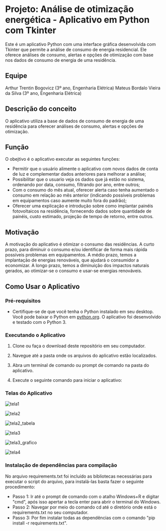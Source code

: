 
# Projeto: Análise de otimização energética - Aplicativo em Python com Tkinter

Este é um aplicativo Python com uma interface gráfica desenvolvida com Tkinter que permite a análise de consumo de energia residencial. Ele oferece análises de consumo, alertas e opções de otimização com base nos dados de consumo de energia de uma residência.

## Equipe

Arthur Trentin Bogovicz (3º ano, Engenharia Elétrica)
Mateus Bordalo Vieira da Silva (3º ano, Engenharia Elétrica)

## Descrição do conceito

O aplicativo utiliza a base de dados de consumo de energia de uma residência para oferecer análises de consumo, alertas e opções de otimização.

## Função
O obejtivo é o aplicativo executar as seguintes funções:

- Permitir que o usuário alimente o aplicativo com novos dados de conta de luz e complementar dados anteriores para melhorar a análise;
- Possibilitar que o usuario veja os dados que já estão no sistema, ordenando por data, consumo, filtrando por ano, entre outros;
- Com o consumo do mês atual, oferecer alerta caso tenha aumentado o consumo em relação ao mês anterior (indicando possíveis problemas em equipamentos caso aumente muito fora do padrão);
- Oferecer uma explicação e introdução sobre como implantar painéis fotovoltaicos na residência, fornecendo dados sobre quantidade de painéis, custo estimado, projeção de tempo de retorno, entre outros.

## Motivação

A motivação do aplicativo é otimizar o consumo das residências. A curto prazo, para diminuir o consumo e/ou identificar de forma mais rápida possíveis problemas em equipamentos. A médio prazo, temos a implantação de energias renováveis, que ajudará o consumidor a economizar. A longo prazo, temos a diminuição dos impactos naturais gerados, ao otimizar-se o consumo e usar-se energias renováveis.


## Como Usar o Aplicativo

### Pré-requisitos

- Certifique-se de que você tenha o Python instalado em seu desktop. Você pode baixar o Python em [python.org](https://www.python.org/downloads/). O aplicativo foi desenvolvido e testado com o Python 3.

### Executando o Aplicativo

1. Clone ou faça o download deste repositório em seu computador.

2. Navegue até a pasta onde os arquivos do aplicativo estão localizados.

3. Abra um terminal de comando ou prompt de comando na pasta do aplicativo.

4. Execute o seguinte comando para iniciar o aplicativo:

### Telas do Aplicativo

![](Images/tela1.jpg "tela1")

![](Images/tela2.jpg "tela2")

![](Images/tela2_tabela.jpg "tela2_tabela")

![](Images/tela3.jpg "tela3")

![](Images/tela3_grafico.jpg "tela3_grafico")

![](Images/tela4.jpg "tela4")

### Instalação de dependências para compilação
No arquivo requirements.txt foi incluído as bibliotecas necessárias para executar o script do arquivo, para instalá-las basta fazer o seguinte procedimento:

+ Passo 1:
Ir até o prompt de comando com o atalho Windows+R e digitar "cmd", após isso apertar a tecla enter para abrir o terminal do Windows.
+ Passo 2:
Navegar por meio do comando cd até o diretório onde está o requirements.txt no seu computador.
+ Passo 3:
Por fim instalar todas as dependências com o comando "pip install -r requirements.txt".
